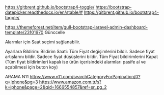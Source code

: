 https://gitbrent.github.io/bootstrap4-toggle/
https://bootstrap-datepicker.readthedocs.io/en/stable/#
https://gitbrent.github.io/bootstrap4-toggle/

<script src="{{ asset('storage/template/dist-assets/js/plugins/popper.min.js') }}"></script>
<script src="{{asset('storage/template/dist-assets/js/plugins/bootstrap.min.js')}}"></script>
<script src="{{asset('storage/template/dist-assets/js/scripts/customizer.script.min.js')}}"></script>


https://themeforest.net/item/gull-bootstrap-laravel-admin-dashboard-template/23101970 Günccelle

Alarmlar için Saat seçimi sağlanabilir.

Ayarlara Bildirim:
Bildirim Saati:
Tüm Fiyat değişimlerini bildir.
Sadece fiyat  artışlarını bildir.
Sadece fiyat  düşüşlerini bildir.
Tüm Fiyat bildirimlerini Kapat (Tüm fiyat bildirimleri kapalı ise ürün içerisindeki alarmları pasife al ve açabilmesi için buton koy)


ARAMA
N11
https://www.n11.com/searchCategoryForPagination/0?q=iphone&pg=3
https://www.amazon.com.tr/s?k=iphone&page=2&qid=1666554857&ref=sr_pg_2
